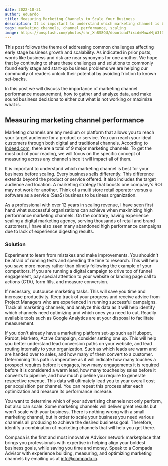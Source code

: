 ```yaml
---
date: 2022-10-31
author: eduardo
title: Measuring Marketing Channels to Scale Your Business
description: It is important to understand which marketing channel is best for your business before scaling. Every business sells differently. This difference extends beyond the product or service offered.
tags: marketing channels, channel performance, scaling
image: https://unsplash.com/photos/shr_Xn8S8QU/download?ixid=MnwxMjA3fDB8MXxhbGx8fHx8fHx8fHwxNjY2ODI0MTcy&force=true&w=1920
---
```


This post follows the theme of addressing common challenges affecting early stage business growth and scalability. As indicated in prior posts, words like business and risk are near synonyms for one another. We hope that by continuing to share these challenges and solutions to commonly found early stage and start-up business problems we are helping our community of readers unlock their potential by avoiding friction to known set-backs.

In this post we will discuss the importance of marketing channel performance measurement, how to gather and analyze data, and make sound business decisions to either cut what is not working or maximize what is.

## Measuring marketing channel performance

Marketing channels are any medium or platform that allows you to reach your target audience for a product or service. You can reach your ideal customers through both digital and traditional channels. According to [Indeed.com](https://www.indeed.com/career-advice/career-development/types-of-marketing-channels#:~:text=9%20types%20of%20marketing%20channels), there are a total of 9 major marketing channels. To get the most out of your reading, we will focus on the specific concept of measuring across any channel since it will impact all of them.

It is important to understand which marketing channel is best for your business before scaling. Every business sells differently. This difference extends beyond the product or service offered. It also includes the target audience and location. A marketing strategy that boosts one company's ROI may not work for another. Think of a multi store retail operator versus a software as a service (SaaS) business to business organization.

As a professional with over 12 years in scaling revenue, I have seen first hand what successful organizations can achieve when maximizing high performance marketing channels. On the contrary, having experience scaling a digital marketing agency, serving thousands of retail and brand customers, I have also seen many abandoned high performance campaigns due to lack of experience digesting results.

### Solution

Experiment to learn from mistakes and make improvements. You shouldn't be afraid of running tests and spending the time to research. This will help you save more money rather than blindly following the example of your competitors. If you are running a digital campaign to drive top of funnel engagement, pay special attention to your website or landing page call to actions (CTA), form fills, and measure conversion.

If necessary, outsource marketing tasks. This will save you time and increase productivity. Keep track of your progress and receive advice from Project Managers who are experienced in running successful campaigns. Track all marketing channels, and analyze this data as it will help identify which channels need optimizing and which ones you need to cut. Readily available tools such as Google Analytics are at your disposal to facilitate measurement.

If you don't already have a marketing platform set-up such as Hubspot, Pardot, Marketo, Active Campaign, consider setting one up. This will help you better understand lead conversion paths on your website, and lead routing internally to your organization. Such as which leads are warm and are handed over to sales, and how many of them convert to a customer. Determining this path is imperative as it will indicate how many touches a prospect requires before it engages, how many engagements it is required before it is considered a warm lead, how many touches by sales before it converts to pipeline, and how much pipeline you require to generate respective revenue. This data will ultimately lead you to your overall cost per acquisition per channel. You can repeat this process after each optimization and measure its performance increase.

You want to determine which of your advertising channels not only perform, but also can scale. Some marketing channels will deliver great results but won't scale with your business. There is nothing wrong with a small marketing channel, but in order to scale your business you need various channels all producing to achieve the desired business goal. Therefore, identify a combination of marketing channels that will help you get there.

Compada is the first and most innovative Advisor network marketplace that brings you professionals with expertise in helping align your boldest business goals, while saving you time and money. Speak to a Compada Advisor with experience building, measuring, and optimizing marketing channels by emailing us at [info@compada.io](info@compada.io).
